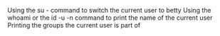 Using the su - command to switch the current user to betty
Using the whoami or the id -u -n command to print the name of the current user
Printing the groups the current user is part of
